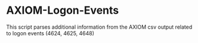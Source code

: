 # AXIOM-Logon-Events
This script parses additional information from the AXIOM csv output related to logon events (4624, 4625, 4648)
